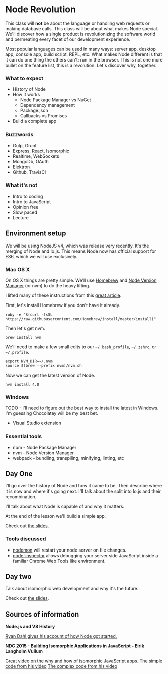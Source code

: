 # Node Revolution

This class will **not** be about the language or handling web requests or making database calls. This class will be about what makes Node special. We'll discover how a single product is revolutionizing the software world and permeating every facet of our development experience.

Most popular languages can be used in many ways: server app, desktop app, console app, build script, REPL, etc. What makes Node different is that it can do one thing the others can't: run in the browser. This is not one more bullet on the feature list, this is a revolution. Let's discover why, together.

### What to expect

- History of Node
- How it works
  - Node Package Manager vs NuGet
  - Dependency management
  - Package.json
  - Callbacks vs Promises
- Build a complete app

### Buzzwords

- Gulp, Grunt
- Express, React, Isomorphic
- Realtime, WebSockets
- MongoDb, OAuth
- Elektron
- Github, TravisCI

### What it's not

- Intro to coding
- Intro to JavaScript
- Opinion free
- Slow paced
- Lecture

## Environment setup

We will be using NodeJS v4, which was release very recently. It's the merging of Node and Io.js. This means Node now has official support for ES6, which we will use exclusively.

### Mac OS X

On OS X things are pretty simple. We'll use [Homebrew](http://brew.sh) and [Node Version Manager]() (or nvm) to do the heavy lifting.

I lifted many of these instructions from this [great article](http://michael-kuehnel.de/node.js/2015/09/08/using-vm-to-switch-node-versions.html).

First, let's install Homebrew if you don't have it already.

```
ruby -e "$(curl -fsSL https://raw.githubusercontent.com/Homebrew/install/master/install)"
```

Then let's get nvm.

```
brew install nvm
```

We'll need to make a few small edits to our `~/.bash_profile`, `~/.zshrc`, or `~/.profile`.

```
export NVM_DIR=~/.nvm
source $(brew --prefix nvm)/nvm.sh
```

Now we can get the latest version of Node.

```
nvm install 4.0
```

### Windows

TODO - I'll need to figure out the best way to install the latest in Windows. I'm guessing Chocolatey will be my best bet.

* Visual Studio extension

### Essential tools

* npm - Node Package Manager
* nvm - Node Version Manager
* webpack - bundling, transpiling, minifying, linting, etc

## Day One

I'll go over the history of Node and how it came to be. Then describe where it is now and where it's going next. I'll talk about the split into Io.js and their recombination.

I'll talk about what Node is capable of and why it matters.

At the end of the lesson we'll build a simple app.

Check out [the slides](slides-day-one.md).

### Tools discussed

* [nodemon](https://github.com/remy/nodemon/) will restart your node server on file changes.
* [node-inspector](https://github.com/node-inspector/node-inspector) allows debugging your server side JavaScript inside a familiar Chrome Web Tools like environment.

## Day two

Talk about isomorphic web development and why it's the future.

Check out [the slides](slides-day-two.md).

## Sources of information

__Node.js and V8 History__

[Ryan Dahl gives his account of how Node got started.](http://nodegeek.net/2013/12/18/nodejs-v8-history/)

__NDC 2015 - Building Isomorphic Applications in JavaScript - Eirik Langholm Vullum__

[Great video on the why and how of isomorphic JavaScript apps.](https://vimeo.com/131640205)
[The simple code from his video](https://github.com/eiriklv/ndc-isomorphic)
[The complex code from his video](https://github.com/eiriklv/ndc-isomorphic-flux)


